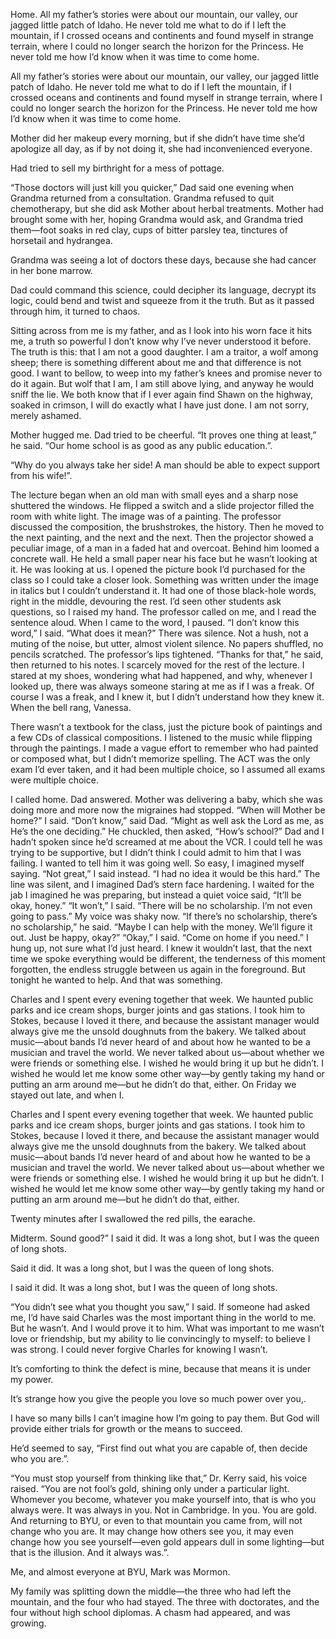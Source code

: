 

Home. All my father’s stories were about our mountain, our valley, our jagged little patch of Idaho. He never told me what to do if I left the mountain, if I crossed oceans and continents and found myself in strange terrain, where I could no longer search the horizon for the Princess. He never told me how I’d know when it was time to come home.

All my father’s stories were about our mountain, our valley, our jagged little patch of Idaho. He never told me what to do if I left the mountain, if I crossed oceans and continents and found myself in strange terrain, where I could no longer search the horizon for the Princess. He never told me how I’d know when it was time to come home.

Mother did her makeup every morning, but if she didn’t have time she’d apologize all day, as if by not doing it, she had inconvenienced everyone.

Had tried to sell my birthright for a mess of pottage.

“Those doctors will just kill you quicker,” Dad said one evening when Grandma returned from a consultation. Grandma refused to quit chemotherapy, but she did ask Mother about herbal treatments. Mother had brought some with her, hoping Grandma would ask, and Grandma tried them—foot soaks in red clay, cups of bitter parsley tea, tinctures of horsetail and hydrangea.

Grandma was seeing a lot of doctors these days, because she had cancer in her bone marrow.

Dad could command this science, could decipher its language, decrypt its logic, could bend and twist and squeeze from it the truth. But as it passed through him, it turned to chaos.

Sitting across from me is my father, and as I look into his worn face it hits me, a truth so powerful I don’t know why I’ve never understood it before. The truth is this: that I am not a good daughter. I am a traitor, a wolf among sheep; there is something different about me and that difference is not good. I want to bellow, to weep into my father’s knees and promise never to do it again. But wolf that I am, I am still above lying, and anyway he would sniff the lie. We both know that if I ever again find Shawn on the highway, soaked in crimson, I will do exactly what I have just done. I am not sorry, merely ashamed.

Mother hugged me. Dad tried to be cheerful. “It proves one thing at least,” he said. “Our home school is as good as any public education.”.

“Why do you always take her side! A man should be able to expect support from his wife!”.

The lecture began when an old man with small eyes and a sharp nose shuttered the windows. He flipped a switch and a slide projector filled the room with white light. The image was of a painting. The professor discussed the composition, the brushstrokes, the history. Then he moved to the next painting, and the next and the next. Then the projector showed a peculiar image, of a man in a faded hat and overcoat. Behind him loomed a concrete wall. He held a small paper near his face but he wasn’t looking at it. He was looking at us. I opened the picture book I’d purchased for the class so I could take a closer look. Something was written under the image in italics but I couldn’t understand it. It had one of those black-hole words, right in the middle, devouring the rest. I’d seen other students ask questions, so I raised my hand. The professor called on me, and I read the sentence aloud. When I came to the word, I paused. “I don’t know this word,” I said. “What does it mean?” There was silence. Not a hush, not a muting of the noise, but utter, almost violent silence. No papers shuffled, no pencils scratched. The professor’s lips tightened. “Thanks for that,” he said, then returned to his notes. I scarcely moved for the rest of the lecture. I stared at my shoes, wondering what had happened, and why, whenever I looked up, there was always someone staring at me as if I was a freak. Of course I was a freak, and I knew it, but I didn’t understand how they knew it. When the bell rang, Vanessa.

There wasn’t a textbook for the class, just the picture book of paintings and a few CDs of classical compositions. I listened to the music while flipping through the paintings. I made a vague effort to remember who had painted or composed what, but I didn’t memorize spelling. The ACT was the only exam I’d ever taken, and it had been multiple choice, so I assumed all exams were multiple choice.

I called home. Dad answered. Mother was delivering a baby, which she was doing more and more now the migraines had stopped. “When will Mother be home?” I said. “Don’t know,” said Dad. “Might as well ask the Lord as me, as He’s the one deciding.” He chuckled, then asked, “How’s school?” Dad and I hadn’t spoken since he’d screamed at me about the VCR. I could tell he was trying to be supportive, but I didn’t think I could admit to him that I was failing. I wanted to tell him it was going well. So easy, I imagined myself saying. “Not great,” I said instead. “I had no idea it would be this hard.” The line was silent, and I imagined Dad’s stern face hardening. I waited for the jab I imagined he was preparing, but instead a quiet voice said, “It’ll be okay, honey.” “It won’t,” I said. “There will be no scholarship. I’m not even going to pass.” My voice was shaky now. “If there’s no scholarship, there’s no scholarship,” he said. “Maybe I can help with the money. We’ll figure it out. Just be happy, okay?” “Okay,” I said. “Come on home if you need.” I hung up, not sure what I’d just heard. I knew it wouldn’t last, that the next time we spoke everything would be different, the tenderness of this moment forgotten, the endless struggle between us again in the foreground. But tonight he wanted to help. And that was something.

Charles and I spent every evening together that week. We haunted public parks and ice cream shops, burger joints and gas stations. I took him to Stokes, because I loved it there, and because the assistant manager would always give me the unsold doughnuts from the bakery. We talked about music—about bands I’d never heard of and about how he wanted to be a musician and travel the world. We never talked about us—about whether we were friends or something else. I wished he would bring it up but he didn’t. I wished he would let me know some other way—by gently taking my hand or putting an arm around me—but he didn’t do that, either. On Friday we stayed out late, and when I.

Charles and I spent every evening together that week. We haunted public parks and ice cream shops, burger joints and gas stations. I took him to Stokes, because I loved it there, and because the assistant manager would always give me the unsold doughnuts from the bakery. We talked about music—about bands I’d never heard of and about how he wanted to be a musician and travel the world. We never talked about us—about whether we were friends or something else. I wished he would bring it up but he didn’t. I wished he would let me know some other way—by gently taking my hand or putting an arm around me—but he didn’t do that, either.

Twenty minutes after I swallowed the red pills, the earache.

Midterm. Sound good?” I said it did. It was a long shot, but I was the queen of long shots.

Said it did. It was a long shot, but I was the queen of long shots.

I said it did. It was a long shot, but I was the queen of long shots.

“You didn’t see what you thought you saw,” I said. If someone had asked me, I’d have said Charles was the most important thing in the world to me. But he wasn’t. And I would prove it to him. What was important to me wasn’t love or friendship, but my ability to lie convincingly to myself: to believe I was strong. I could never forgive Charles for knowing I wasn’t.

It’s comforting to think the defect is mine, because that means it is under my power.

It’s strange how you give the people you love so much power over you,.

I have so many bills I can’t imagine how I’m going to pay them. But God will provide either trials for growth or the means to succeed.

He’d seemed to say, “First find out what you are capable of, then decide who you are.”.

“You must stop yourself from thinking like that,” Dr. Kerry said, his voice raised. “You are not fool’s gold, shining only under a particular light. Whomever you become, whatever you make yourself into, that is who you always were. It was always in you. Not in Cambridge. In you. You are gold. And returning to BYU, or even to that mountain you came from, will not change who you are. It may change how others see you, it may even change how you see yourself—even gold appears dull in some lighting—but that is the illusion. And it always was.”.

Me, and almost everyone at BYU, Mark was Mormon.

My family was splitting down the middle—the three who had left the mountain, and the four who had stayed. The three with doctorates, and the four without high school diplomas. A chasm had appeared, and was growing.


